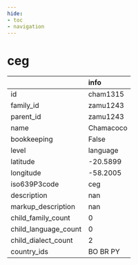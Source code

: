 ```yaml
---
hide:
- toc
- navigation
---
```

# ceg
|                      | info      |
|:---------------------|:----------|
| id                   | cham1315  |
| family_id            | zamu1243  |
| parent_id            | zamu1243  |
| name                 | Chamacoco |
| bookkeeping          | False     |
| level                | language  |
| latitude             | -20.5899  |
| longitude            | -58.2005  |
| iso639P3code         | ceg       |
| description          | nan       |
| markup_description   | nan       |
| child_family_count   | 0         |
| child_language_count | 0         |
| child_dialect_count  | 2         |
| country_ids          | BO BR PY  |